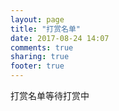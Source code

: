 ```yaml
---
layout: page
title: "打赏名单"
date: 2017-08-24 14:07
comments: true
sharing: true
footer: true
---
```


打赏名单等待打赏中